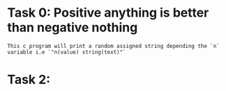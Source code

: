 # Task 0: Positive anything is better than negative nothing
	This c program will print a random assigned string depending the `n` variable i.e `"n(value) string(text)"`  

# Task 2: 
